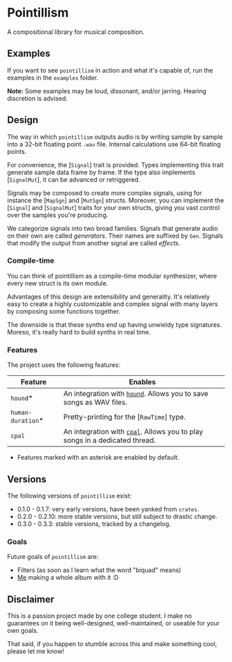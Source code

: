 # Pointillism

A compositional library for musical composition.

## Examples

If you want to see `pointillism` in action and what it's capable of, run the examples in the
`examples` folder.

**Note:** Some examples may be loud, dissonant, and/or jarring. Hearing discretion is advised.

## Design

The way in which `pointillism` outputs audio is by writing sample by sample into a 32-bit floating
point `.wav` file. Internal calculations use 64-bit floating points.

For convenience, the [`Signal`] trait is provided. Types implementing this trait generate sample
data frame by frame. If the type also implements [`SignalMut`], it can be advanced or retriggered.

Signals may be composed to create more complex signals, using for instance the [`MapSgn`] and
[`MutSgn`] structs. Moreover, you can implement the [`Signal`] and [`SignalMut`] traits for your own
structs, giving you vast control over the samples you're producing.

We categorize signals into two broad families. Signals that generate audio on their own are called
*generators*. Their names are suffixed by `Gen`. Signals that modify the output from another signal
are called *effects*.

### Compile-time

You can think of pointillism as a compile-time modular synthesizer, where every new struct is its
own module.

Advantages of this design are extensibility and generality. It's relatively easy to create a highly
customizable and complex signal with many layers by composing some functions together.

The downside is that these synths end up having unwieldy type signatures. Moreso, it's really hard
to build synths in real time.

### Features

The project uses the following features:

| Feature | Enables |
|-|-|
| `hound`* | An integration with [`hound`](https://docs.rs/hound/latest/hound/). Allows you to save songs as WAV files. |
| `human-duration`* | Pretty-printing for the [`RawTime`] type. |
| `cpal` | An integration with [`cpal`](https://docs.rs/cpal/latest/cpal/). Allows you to play songs in a dedicated thread. |

* Features marked with an asterisk are enabled by default.

## Versions

The following versions of `pointillism` exist:

- 0.1.0 - 0.1.7: very early versions, have been yanked from `crates`.
- 0.2.0 - 0.2.10: more stable versions, but still subject to drastic change.
- 0.3.0 - 0.3.3: stable versions, tracked by a changelog.

### Goals

Future goals of `pointillism` are:

- Filters (as soon as I learn what the word "biquad" means)
- [Me](https://viiii.bandcamp.com) making a whole album with it :D

## Disclaimer

This is a passion project made by one college student. I make no guarantees on it being
well-designed, well-maintained, or useable for your own goals.

That said, if you happen to stumble across this and make something cool, please let me know!